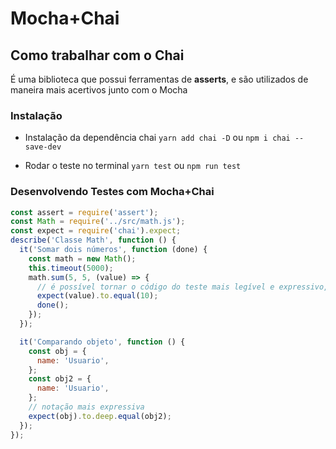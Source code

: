 # Mocha+Chai

## Como trabalhar com o Chai

É uma biblioteca que possui ferramentas de **asserts**, e são utilizados de maneira mais acertivos junto com o Mocha

### Instalação

- Instalação da dependência chai
  `yarn add chai -D` ou `npm i chai --save-dev`

- Rodar o teste no terminal
  `yarn test` ou `npm run test`

### Desenvolvendo Testes com Mocha+Chai

```javascript
const assert = require('assert');
const Math = require('../src/math.js');
const expect = require('chai').expect;
describe('Classe Math', function () {
  it('Somar dois números', function (done) {
    const math = new Math();
    this.timeout(5000);
    math.sum(5, 5, (value) => {
      // é possível tornar o código do teste mais legível e expressivo, utilizando o expect do chai
      expect(value).to.equal(10);
      done();
    });
  });

  it('Comparando objeto', function () {
    const obj = {
      name: 'Usuario',
    };
    const obj2 = {
      name: 'Usuario',
    };
    // notação mais expressiva
    expect(obj).to.deep.equal(obj2);
  });
});
```
